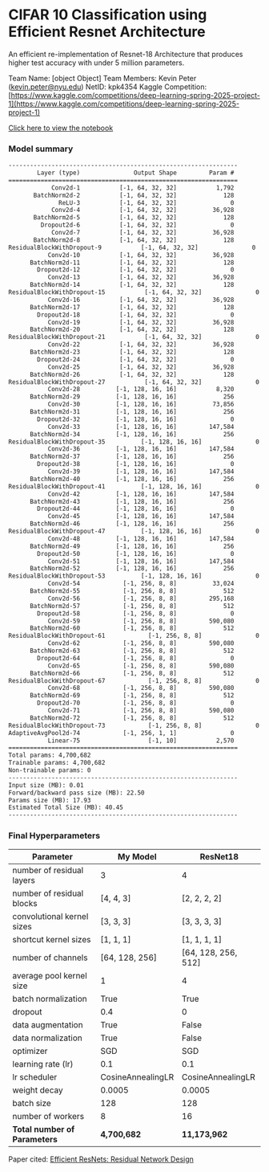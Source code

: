 # CIFAR 10 Classification using Efficient Resnet Architecture

An efficient re-implementation of Resnet-18 Architecture that produces higher test accuracy with under 5 million parameters.

Team Name: [object Object]
Team Members: Kevin Peter (kevin.peter@nyu.edu)
NetID: kpk4354
Kaggle Competition: [https://www.kaggle.com/competitions/deep-learning-spring-2025-project-1](https://www.kaggle.com/competitions/deep-learning-spring-2025-project-1)

[Click here to view the notebook](./Deep_Learning_Spring_2025_CIFAR_10_classification.ipynb)

### Model summary

```txt
----------------------------------------------------------------
        Layer (type)               Output Shape         Param #
================================================================
            Conv2d-1           [-1, 64, 32, 32]           1,792
       BatchNorm2d-2           [-1, 64, 32, 32]             128
              ReLU-3           [-1, 64, 32, 32]               0
            Conv2d-4           [-1, 64, 32, 32]          36,928
       BatchNorm2d-5           [-1, 64, 32, 32]             128
         Dropout2d-6           [-1, 64, 32, 32]               0
            Conv2d-7           [-1, 64, 32, 32]          36,928
       BatchNorm2d-8           [-1, 64, 32, 32]             128
ResidualBlockWithDropout-9           [-1, 64, 32, 32]               0
           Conv2d-10           [-1, 64, 32, 32]          36,928
      BatchNorm2d-11           [-1, 64, 32, 32]             128
        Dropout2d-12           [-1, 64, 32, 32]               0
           Conv2d-13           [-1, 64, 32, 32]          36,928
      BatchNorm2d-14           [-1, 64, 32, 32]             128
ResidualBlockWithDropout-15           [-1, 64, 32, 32]               0
           Conv2d-16           [-1, 64, 32, 32]          36,928
      BatchNorm2d-17           [-1, 64, 32, 32]             128
        Dropout2d-18           [-1, 64, 32, 32]               0
           Conv2d-19           [-1, 64, 32, 32]          36,928
      BatchNorm2d-20           [-1, 64, 32, 32]             128
ResidualBlockWithDropout-21           [-1, 64, 32, 32]               0
           Conv2d-22           [-1, 64, 32, 32]          36,928
      BatchNorm2d-23           [-1, 64, 32, 32]             128
        Dropout2d-24           [-1, 64, 32, 32]               0
           Conv2d-25           [-1, 64, 32, 32]          36,928
      BatchNorm2d-26           [-1, 64, 32, 32]             128
ResidualBlockWithDropout-27           [-1, 64, 32, 32]               0
           Conv2d-28          [-1, 128, 16, 16]           8,320
      BatchNorm2d-29          [-1, 128, 16, 16]             256
           Conv2d-30          [-1, 128, 16, 16]          73,856
      BatchNorm2d-31          [-1, 128, 16, 16]             256
        Dropout2d-32          [-1, 128, 16, 16]               0
           Conv2d-33          [-1, 128, 16, 16]         147,584
      BatchNorm2d-34          [-1, 128, 16, 16]             256
ResidualBlockWithDropout-35          [-1, 128, 16, 16]               0
           Conv2d-36          [-1, 128, 16, 16]         147,584
      BatchNorm2d-37          [-1, 128, 16, 16]             256
        Dropout2d-38          [-1, 128, 16, 16]               0
           Conv2d-39          [-1, 128, 16, 16]         147,584
      BatchNorm2d-40          [-1, 128, 16, 16]             256
ResidualBlockWithDropout-41          [-1, 128, 16, 16]               0
           Conv2d-42          [-1, 128, 16, 16]         147,584
      BatchNorm2d-43          [-1, 128, 16, 16]             256
        Dropout2d-44          [-1, 128, 16, 16]               0
           Conv2d-45          [-1, 128, 16, 16]         147,584
      BatchNorm2d-46          [-1, 128, 16, 16]             256
ResidualBlockWithDropout-47          [-1, 128, 16, 16]               0
           Conv2d-48          [-1, 128, 16, 16]         147,584
      BatchNorm2d-49          [-1, 128, 16, 16]             256
        Dropout2d-50          [-1, 128, 16, 16]               0
           Conv2d-51          [-1, 128, 16, 16]         147,584
      BatchNorm2d-52          [-1, 128, 16, 16]             256
ResidualBlockWithDropout-53          [-1, 128, 16, 16]               0
           Conv2d-54            [-1, 256, 8, 8]          33,024
      BatchNorm2d-55            [-1, 256, 8, 8]             512
           Conv2d-56            [-1, 256, 8, 8]         295,168
      BatchNorm2d-57            [-1, 256, 8, 8]             512
        Dropout2d-58            [-1, 256, 8, 8]               0
           Conv2d-59            [-1, 256, 8, 8]         590,080
      BatchNorm2d-60            [-1, 256, 8, 8]             512
ResidualBlockWithDropout-61            [-1, 256, 8, 8]               0
           Conv2d-62            [-1, 256, 8, 8]         590,080
      BatchNorm2d-63            [-1, 256, 8, 8]             512
        Dropout2d-64            [-1, 256, 8, 8]               0
           Conv2d-65            [-1, 256, 8, 8]         590,080
      BatchNorm2d-66            [-1, 256, 8, 8]             512
ResidualBlockWithDropout-67            [-1, 256, 8, 8]               0
           Conv2d-68            [-1, 256, 8, 8]         590,080
      BatchNorm2d-69            [-1, 256, 8, 8]             512
        Dropout2d-70            [-1, 256, 8, 8]               0
           Conv2d-71            [-1, 256, 8, 8]         590,080
      BatchNorm2d-72            [-1, 256, 8, 8]             512
ResidualBlockWithDropout-73            [-1, 256, 8, 8]               0
AdaptiveAvgPool2d-74            [-1, 256, 1, 1]               0
           Linear-75                   [-1, 10]           2,570
================================================================
Total params: 4,700,682
Trainable params: 4,700,682
Non-trainable params: 0
----------------------------------------------------------------
Input size (MB): 0.01
Forward/backward pass size (MB): 22.50
Params size (MB): 17.93
Estimated Total Size (MB): 40.45
----------------------------------------------------------------
```

### Final Hyperparameters

| **Parameter**                  | **My Model**      | **ResNet18**        |
| ------------------------------ | ----------------- | ------------------- |
| number of residual layers      | 3                 | 4                   |
| number of residual blocks      | [4, 4, 3]         | [2, 2, 2, 2]        |
| convolutional kernel sizes     | [3, 3, 3]         | [3, 3, 3, 3]        |
| shortcut kernel sizes          | [1, 1, 1]         | [1, 1, 1, 1]        |
| number of channels             | [64, 128, 256]    | [64, 128, 256, 512] |
| average pool kernel size       | 1                 | 4                   |
| batch normalization            | True              | True                |
| dropout                        | 0.4               | 0                   |
| data augmentation              | True              | False               |
| data normalization             | True              | False               |
| optimizer                      | SGD               | SGD                 |
| learning rate (lr)             | 0.1               | 0.1                 |
| lr scheduler                   | CosineAnnealingLR | CosineAnnealingLR   |
| weight decay                   | 0.0005            | 0.0005              |
| batch size                     | 128               | 128                 |
| number of workers              | 8                 | 16                  |
| **Total number of Parameters** | **4,700,682**     | **11,173,962**      |

Paper cited: [Efficient ResNets: Residual Network Design](https://arxiv.org/abs/2306.12100)
